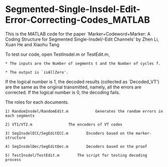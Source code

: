 # Segmented-Single-Insdel-Edit-Error-Correcting-Codes_MATLAB
This is the MATLAB code for the paper `Marker+Codeword+Marker: A Coding Structure for Segmented Single-Insdel/-Edit Channels' by Zhen Li, Xuan He and Xiaohu Tang


To test our code, open TestInsdel.m or TestEdit.m,

	* The inputs are the Number of segments t and the Number of cycles f.

	* The output is `isAllZero'.

If the logical number is 1, the decoded results (collected as `Decoded_VT') are the same as the original transmitted, namely, all the errors are corrected.
If the logical number is 0, the decoding fails.

The roles for each documents.

	1) RandomInsdel/RandomEdit.m	        Generates the random errors in each segments

	2) VT1/VT2.m				The encoders of VT codes

	3) SegInsdelECC/SegEditECC.m		Encoders based on the marker-structure

	4) SegInsdelDec/SegEditDec.m		Decoders based on the proof

	5) TestInsdel/TestEdit.m		The script for testing decoding process
